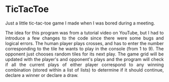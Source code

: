 # TicTacToe

<p align="justify">Just a little tic-tac-toe game I made when I was bored during a meeting.</p>

<p align="justify">The idea for this program was from a tutorial video on YouTube, but I had to introduce a few changes to the code since there were some bugs and logical errors. The human player plays crosses, and has to enter the number corresponding to the tile he wants to play in the console (from 1 to 9). The opponent just chooses random tiles for its next play. The game grid will be updated with the player's and opponent's plays and the program will check if all the current plays of either player correspond to any winning combination (stored within a list of lists) to determine if it should continue, declare a winner or declare a draw.</p>
